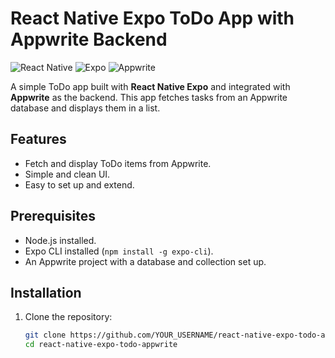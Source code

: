 # React Native Expo ToDo App with Appwrite Backend

![React Native](https://img.shields.io/badge/React_Native-20232A?style=for-the-badge&logo=react&logoColor=61DAFB)
![Expo](https://img.shields.io/badge/Expo-000020?style=for-the-badge&logo=expo&logoColor=white)
![Appwrite](https://img.shields.io/badge/Appwrite-F02E65?style=for-the-badge&logo=appwrite&logoColor=white)

A simple ToDo app built with **React Native Expo** and integrated with **Appwrite** as the backend. This app fetches tasks from an Appwrite database and displays them in a list.

## Features

- Fetch and display ToDo items from Appwrite.
- Simple and clean UI.
- Easy to set up and extend.

## Prerequisites

- Node.js installed.
- Expo CLI installed (`npm install -g expo-cli`).
- An Appwrite project with a database and collection set up.

## Installation

1. Clone the repository:
   ```bash
   git clone https://github.com/YOUR_USERNAME/react-native-expo-todo-appwrite.git
   cd react-native-expo-todo-appwrite